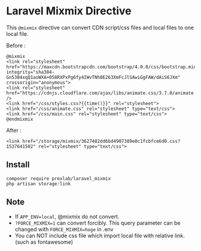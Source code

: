 
# Laravel Mixmix Directive


This `@mixmix` directive can convert CDN script/css files and local files to one local file.


Before : 

```
@mixmix
<link rel="stylesheet" href="https://maxcdn.bootstrapcdn.com/bootstrap/4.0.0/css/bootstrap.min.css" integrity="sha384-Gn5384xqQ1aoWXA+058RXPxPg6fy4IWvTNh0E263XmFcJlSAwiGgFAW/dAiS6JXm" crossorigin="anonymous">
<link rel="stylesheet" href="https://cdnjs.cloudflare.com/ajax/libs/animate.css/3.7.0/animate.css" />
<link href="/css/styles.css?{{time()}}" rel="stylesheet">
<link href="/css/animate.css" rel="stylesheet" type="text/css">
<link href="/css/main.css" rel="stylesheet" type="text/css">
@endmixmix
```

After :
 
```
<link href="/storage/mixmix/3627482dd6bd4907389e0c1fcbfce6d0.css?1537641502" rel="stylesheet" type="text/css">
```

## Install

```
composer require prexlab/laravel_mixmix
php artisan storage:link
```

## Note

- If `APP_ENV=local`, @mixmix do not convert.
- `?FORCE_MIXMIX=1` can convert forcibly. This query parameter can be changed with `FORCE_MIXMIX=hoge` in .env
- You can NOT include css file which import local file with relative link.
(such as fontawesome)
